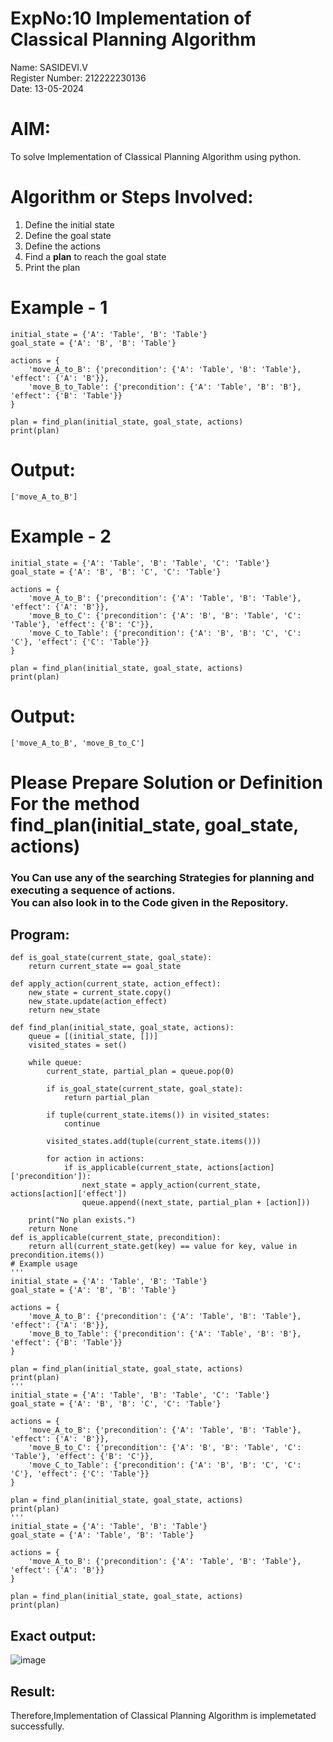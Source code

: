 # ExpNo:10 Implementation of Classical Planning Algorithm
Name: SASIDEVI.V<br>
Register Number: 212222230136<br>
Date: 13-05-2024<br>

# AIM:
To solve Implementation of Classical Planning Algorithm using python.
# Algorithm or Steps Involved:
<ol>
  <li>Define the initial state</li>
  <li>Define the goal state</li>
  <li>Define the actions</li>
  <li>Find a <b>plan</b> to reach the goal state</li>
  <li>Print the plan</li>
</ol>

# Example - 1
```
initial_state = {'A': 'Table', 'B': 'Table'}
goal_state = {'A': 'B', 'B': 'Table'}

actions = {
    'move_A_to_B': {'precondition': {'A': 'Table', 'B': 'Table'}, 'effect': {'A': 'B'}},
    'move_B_to_Table': {'precondition': {'A': 'Table', 'B': 'B'}, 'effect': {'B': 'Table'}}
}

plan = find_plan(initial_state, goal_state, actions)
print(plan)
```
# Output:
```
['move_A_to_B']
```
# Example - 2
```
initial_state = {'A': 'Table', 'B': 'Table', 'C': 'Table'}
goal_state = {'A': 'B', 'B': 'C', 'C': 'Table'}

actions = {
    'move_A_to_B': {'precondition': {'A': 'Table', 'B': 'Table'}, 'effect': {'A': 'B'}},
    'move_B_to_C': {'precondition': {'A': 'B', 'B': 'Table', 'C': 'Table'}, 'effect': {'B': 'C'}},
    'move_C_to_Table': {'precondition': {'A': 'B', 'B': 'C', 'C': 'C'}, 'effect': {'C': 'Table'}}
}

plan = find_plan(initial_state, goal_state, actions)
print(plan)
```
# Output:
```
['move_A_to_B', 'move_B_to_C']
```

# Please Prepare Solution or Definition For the method find_plan(initial_state, goal_state, actions)
<h3>You Can use any of the searching Strategies for planning and executing a sequence of actions.<br> You can also look in to the Code given in the Repository.</h3>

## Program:
```
def is_goal_state(current_state, goal_state):
    return current_state == goal_state

def apply_action(current_state, action_effect):
    new_state = current_state.copy()
    new_state.update(action_effect)
    return new_state

def find_plan(initial_state, goal_state, actions):
    queue = [(initial_state, [])]
    visited_states = set()

    while queue:
        current_state, partial_plan = queue.pop(0)

        if is_goal_state(current_state, goal_state):
            return partial_plan

        if tuple(current_state.items()) in visited_states:
            continue

        visited_states.add(tuple(current_state.items()))

        for action in actions:
            if is_applicable(current_state, actions[action]['precondition']):
                next_state = apply_action(current_state, actions[action]['effect'])
                queue.append((next_state, partial_plan + [action]))

    print("No plan exists.")
    return None
def is_applicable(current_state, precondition):
    return all(current_state.get(key) == value for key, value in precondition.items())
# Example usage
'''
initial_state = {'A': 'Table', 'B': 'Table'}
goal_state = {'A': 'B', 'B': 'Table'}

actions = {
    'move_A_to_B': {'precondition': {'A': 'Table', 'B': 'Table'}, 'effect': {'A': 'B'}},
    'move_B_to_Table': {'precondition': {'A': 'Table', 'B': 'B'}, 'effect': {'B': 'Table'}}
}

plan = find_plan(initial_state, goal_state, actions)
print(plan)
'''
initial_state = {'A': 'Table', 'B': 'Table', 'C': 'Table'}
goal_state = {'A': 'B', 'B': 'C', 'C': 'Table'}

actions = {
    'move_A_to_B': {'precondition': {'A': 'Table', 'B': 'Table'}, 'effect': {'A': 'B'}},
    'move_B_to_C': {'precondition': {'A': 'B', 'B': 'Table', 'C': 'Table'}, 'effect': {'B': 'C'}},
    'move_C_to_Table': {'precondition': {'A': 'B', 'B': 'C', 'C': 'C'}, 'effect': {'C': 'Table'}}
}

plan = find_plan(initial_state, goal_state, actions)
print(plan)
'''
initial_state = {'A': 'Table', 'B': 'Table'}
goal_state = {'A': 'Table', 'B': 'Table'}

actions = {
    'move_A_to_B': {'precondition': {'A': 'Table', 'B': 'Table'}, 'effect': {'A': 'B'}}
}

plan = find_plan(initial_state, goal_state, actions)
print(plan)
```

## Exact output:
![image](https://github.com/roshiniRK/19AI405ExpNo10/assets/118956165/079dad06-f141-42e1-8e6c-fb6b2998dadb)


## Result:
Therefore,Implementation of Classical Planning Algorithm is implemetated successfully.


